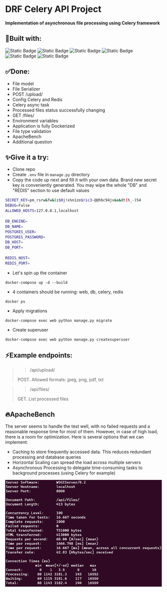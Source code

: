 
# DRF Celery API Project

**Implementation of asynchronous file 
processing using Celery framework**

## 💪Built with:

![Static Badge](https://img.shields.io/badge/Django-1?style=flat&logo=Django&labelColor=0c4b33&color=187f58&link=djangoproject.com)
![Static Badge](https://img.shields.io/badge/Python-1?style=flat&logo=Python&labelColor=ffd847&color=3776ab&link=https%3A%2F%2Fwww.python.org%2F)
![Static Badge](https://img.shields.io/badge/PostgreSQL-1?style=flat&logo=PostgreSQL&labelColor=ffffff&color=336791&link=https%3A%2F%2Fwww.postgresql.org%2F)
![Static Badge](https://img.shields.io/badge/Docker-1?style=flat&logo=Docker&labelColor=ffffff&color=1d63ed&link=https%3A%2F%2Fwww.docker.com%2F)
![Static Badge](https://img.shields.io/badge/Celery-1?style=flat&logo=Celery&labelColor=a9cc54&color=ddf4a4&link=https%3A%2F%2Fdocs.celeryq.dev%2F)
![Static Badge](https://img.shields.io/badge/Redis-1?style=flat&logo=Redis&labelColor=ffffff&color=161f31&link=https%3A%2F%2Fredis.io%2F)

## ✅Done:

- File model
- File Serializer
- POST /upload/
- Config Celery and Redis
- Celery async task
- Processed files status successfully changing
- GET /files/
- Environment variables
- Application is fully Dockerized
- File type validation
- ApacheBench
- Additional question

## ✨Give it a try:

- Clone repo
- Create `.env` file in `manage.py` directory
- Copy the code up next and fill it with your own data.
Brand new secret key is conveniently generated.
You may wipe the whole "DB" and "REDIS" section to use 
default values

```bash
SECRET_KEY=pm_rsrw&fw&(z$0j!x%n1zo$ric3-@@hbc94jv&a&dt(h_-)54
DEBUG=False
ALLOWED_HOSTS=127.0.0.1,localhost

DB_ENGINE=
DB_NAME=
POSTGRES_USER=
POSTGRES_PASSWORD=
DB_HOST=
DB_PORT=

REDIS_HOST=
REDIS_PORT=
```

- Let's spin up the container

```commandline
docker-compose up -d --build
```

- 4 containers should be running: web, db, celery, redis
```commandline
docker ps
```

- Apply migrations

```commandline
docker-compose exec web python manage.py migrate
```

- Create superuser

```commandline
docker-compose exec web python manage.py createsuperuser
```

## ⚡Example endpoints:

>>/api/upload/
> 
>POST. Allowed formats: jpeg, png, pdf, txt

>>/api/files/
>
>GET. List processed files

## 🔥ApacheBench

The server seems to handle the test well, 
with no failed requests and a reasonable response time for 
most of them. However, in case of high load, 
there is a room for optimization. 
Here is several options that we can implement:

- Caching to store frequently 
accessed data. This reduces redundant processing and 
database queries
- Horizontal Scaling can spread the load across multiple servers
- Asynchronous Processing to delegate time-consuming tasks 
to background processes (using Celery for example)

![ab](./ab_c100_n1000.png)
